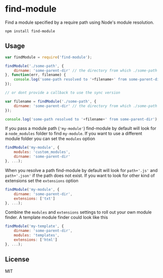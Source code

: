 # find-module

Find a module specified by a require path using Node's module resolution.

	npm install find-module

## Usage

``` js
var findModule = require('find-module');

findModule('./some-path', {
	dirname: 'some-parent-dir' // the directory from which ./some-path should be resolved
}, function(err, filename) {
	console.log('some-path resolved to '+filename+' from some-parent-dir');
});

// or dont provide a callback to use the sync version

var filename = findModule('./some-path', {
	dirname: 'some-parent-dir' // the directory from which ./some-path should be resolved
});

console.log('some-path resolved to '+filename+' from some-parent-dir');
```

If you pass a module path (`'my-module'`) find-module by default will look for a `node_modules` folder
to find `my-module`. If you want to use a different module folder you can set the `modules` option

``` js
findModule('my-module', {
	modules: 'custom_modules',
	dirname: 'some-parent-dir'
}, ...);
```

When you resolve a path find-module by default will look for `path+'.js'` and `path+'.json'` if the
path does not exist. If you want to look for other kind of extensions set the `extensions` option

``` js
findModule('my-module', {
	dirname: 'some-parent-dir',
	extensions: ['txt']
}, ...);
```

Combine the `modules` and `extensions` settings to roll out your own module finder. A template module
finder could look like this

``` js
findModule('my-template', {
	dirname: 'some-parent-dir',
	modules: 'templates',
	extensions: ['html']
}, ...);
```

## License

MIT